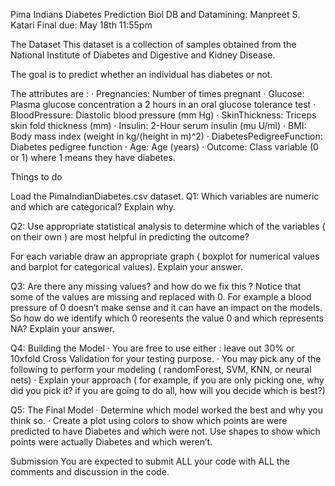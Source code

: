 Pima Indians Diabetes Prediction
Biol DB and Datamining: Manpreet S. Katari
Final due: May 18th 11:55pm

The Dataset
This dataset is a collection of samples obtained from the National Institute of Diabetes and Digestive and Kidney
Disease.

The goal is to predict whether an individual has diabetes or not.

The attributes are :
· Pregnancies: Number of times pregnant
· Glucose: Plasma glucose concentration a 2 hours in an oral glucose tolerance test
· BloodPressure: Diastolic blood pressure (mm Hg)
· SkinThickness: Triceps skin fold thickness (mm)
· Insulin: 2-Hour serum insulin (mu U/ml)
· BMI: Body mass index (weight in kg/(height in m)^2)
· DiabetesPedigreeFunction: Diabetes pedigree function
· Age: Age (years)
· Outcome: Class variable (0 or 1) where 1 means they have diabetes.


Things to do

Load the PimaIndianDiabetes.csv dataset.
Q1: Which variables are numeric and which are categorical? Explain why.

Q2: Use appropriate statistical analysis to determine which of the variables
( on their own ) are most helpful in predicting the outcome? 

For each variable draw an appropriate graph ( boxplot for numerical values and barplot for categorical
values). Explain your answer.


Q3: Are there any missing values? and how do we fix this ?
Notice that some of the values are missing and replaced with 0. For example a blood pressure of 0 doesn’t
make sense and it can have an impact on the models. So how do we identify which 0 reoresents the value 0
and which represents NA? Explain your answer.


Q4: Building the Model 
· You are free to use either : leave out 30% or 10xfold Cross Validation for your testing purpose.
· You may pick any of the following to perform your modeling ( randomForest, SVM, KNN, or neural nets)
· Explain your approach ( for example, if you are only picking one, why did you pick it? if you are going to do
all, how will you decide which is best?)


Q5: The Final Model
· Determine which model worked the best and why you think so.
· Create a plot using colors to show which points are were predicted to have Diabetes and which were not.
Use shapes to show which points were actually Diabetes and which weren’t.

Submission
You are expected to submit ALL your code with ALL the comments and discussion in the code.
